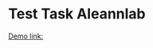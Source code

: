 # Test Task Aleannlab
[Demo link:](https://test-task-aleann-lab.vercel.app/job-posts/635ee6d35a5f2c48812b22be)
